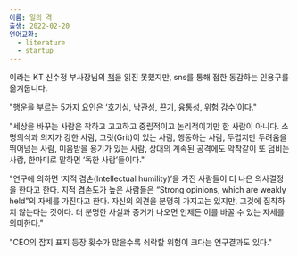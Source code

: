 ```yaml
---
이름: 일의 격
출생: 2022-02-20
언어교환:
  - literature
  - startup
---
```


이라는 KT 신수정 부사장님의 [책](https://www.aladin.co.kr/shop/wproduct.aspx?ItemId=274504870&fbclid=IwAR0DFMKZp6k7u5EqXcs5GeHQKyvSVeDN9C-iPpnM_Bl6uyMD8x6bzH49yDY)을 읽진 못했지만, sns를 통해 접한 동감하는 인용구를 옮겨둡니다.

"행운을 부르는 5가지 요인은 ‘호기심, 낙관성, 끈기, 융통성, 위험 감수’이다."

"세상을 바꾸는 사람은 착하고 고고하고 중립적이고 논리적이기만 한 사람이 아니다. 소명의식과 의지가 강한 사람, 그릿(Grit)이 있는 사람, 행동하는 사람, 두렵지만 두려움을 뛰어넘는 사람, 미움받을 용기가 있는 사람, 상대의 계속된 공격에도 악착같이 또 덤비는 사람, 한마디로 말하면 ‘독한 사람’들이다."

"연구에 의하면 ‘지적 겸손(Intellectual humility)’을 가진 사람들이 더 나은 의사결정을 한다고 한다. 지적 겸손도가 높은 사람들은 “Strong opinions, which are weakly held”의 자세를 가진다고 한다. 자신의 의견을 분명히 가지고는 있지만, 그것에 집착하지 않는다는 것이다. 더 분명한 사실과 증거가 나오면 언제든 이를 바꿀 수 있는 자세를 의미한다."

"CEO의 잡지 표지 등장 횟수가 많을수록 쇠락할 위험이 크다는 연구결과도 있다."


